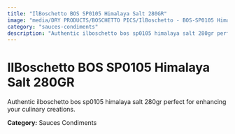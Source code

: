 ```yaml
---
title: "IlBoschetto BOS SP0105 Himalaya Salt 280GR"
image: "media/DRY PRODUCTS/BOSCHETTO PICS/IlBoschetto - BOS-SP0105 Himalaya Salt 280GR.png"
category: "sauces-condiments"
description: "Authentic ilboschetto bos sp0105 himalaya salt 280gr perfect for enhancing your culinary creations."
---
```


# IlBoschetto BOS SP0105 Himalaya Salt 280GR

Authentic ilboschetto bos sp0105 himalaya salt 280gr perfect for enhancing your culinary creations.

**Category:** Sauces Condiments
